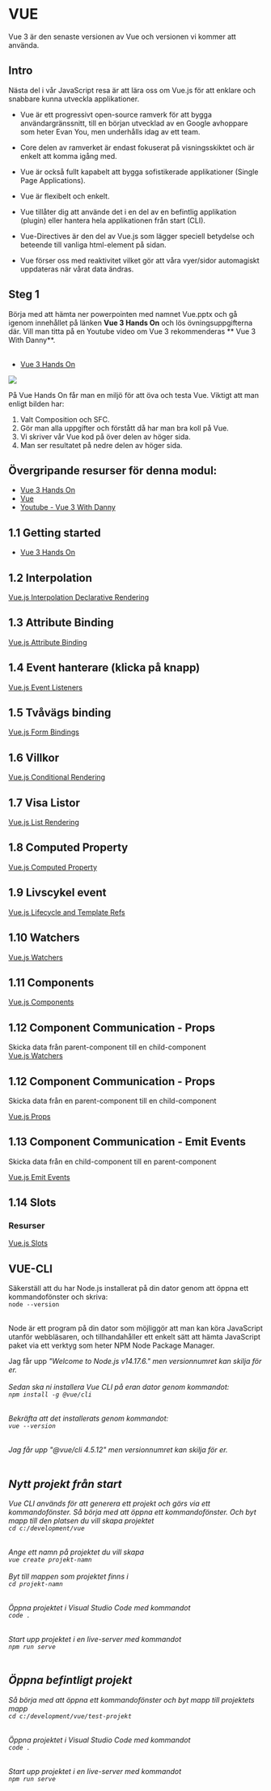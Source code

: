 # VUE

Vue 3 är den senaste versionen av Vue och versionen vi kommer att använda.

## Intro

Nästa del i vår JavaScript resa är att lära oss om Vue.js för att enklare och snabbare kunna utveckla applikationer.

- Vue är ett progressivt open-source ramverk för att bygga användargränssnitt, till en början utvecklad av en Google avhoppare som heter Evan You, men underhålls idag av ett team.

- Core delen av ramverket är endast fokuserat på visningsskiktet och är enkelt att komma igång med.

- Vue är också fullt kapabelt att bygga sofistikerade applikationer (Single Page Applications).

- Vue är flexibelt och enkelt.

- Vue tillåter dig att använde det i en del av en befintlig applikation (plugin) eller hantera hela applikationen från start (CLI).

- Vue-Directives är den del av Vue.js som lägger speciell betydelse och beteende till vanliga html-element på sidan.

- Vue förser oss med reaktivitet vilket gör att våra vyer/sidor automagiskt uppdateras när vårat data ändras.

## Steg 1
Börja med att hämta ner powerpointen med namnet Vue.pptx och gå igenom innehållet på länken **Vue 3 Hands On** och lös övningsuppgifterna där. Vill man titta på en Youtube video om Vue 3 rekommenderas ** Vue 3 With Danny**.  
<br>
- [Vue 3 Hands On](https://vuejs.org/tutorial/#step-1)

<img src="./images/vue-hands-on.png">

På Vue Hands On får man en miljö för att öva och testa Vue.
Viktigt att man enligt bilden har:
1. Valt Composition och SFC.
2. Gör man alla uppgifter och förstått då har man bra koll på Vue.
3. Vi skriver vår Vue kod på över delen av höger sida.
4. Man ser resultatet på nedre delen av höger sida.

## Övergripande resurser för denna modul:
- [Vue 3 Hands On](https://vuejs.org/tutorial/#step-1)
- [Vue](https://vuejs.org/guide/quick-start.html)
- [Youtube - Vue 3 With Danny](https://www.youtube.com/watch?v=9whgkjxoCME)


## 1.1 Getting started
- [Vue 3 Hands On](https://vuejs.org/tutorial/#step-1)

## 1.2 Interpolation

[Vue.js Interpolation Declarative Rendering](https://vuejs.org/tutorial/#step-2) <br>

## 1.3 Attribute Binding
[Vue.js Attribute Binding](https://vuejs.org/tutorial/#step-3) <br>

## 1.4 Event hanterare (klicka på knapp)
[Vue.js Event Listeners](https://vuejs.org/tutorial/#step-4) <br>

## 1.5 Tvåvägs binding
[Vue.js Form Bindings](https://vuejs.org/tutorial/#step-5) <br>

## 1.6 Villkor
[Vue.js Conditional Rendering](https://vuejs.org/tutorial/#step-6) <br>

## 1.7 Visa Listor
[Vue.js List Rendering](https://vuejs.org/tutorial/#step-7) <br>

## 1.8 Computed Property

[Vue.js Computed Property](https://vuejs.org/tutorial/#step-8) <br>

## 1.9 Livscykel event

[Vue.js Lifecycle and Template Refs](https://vuejs.org/tutorial/#step-9)

## 1.10 Watchers
[Vue.js Watchers](https://vuejs.org/tutorial/#step-10) <br>

## 1.11 Components

[Vue.js Components](https://vuejs.org/tutorial/#step-11) <br>

## 1.12 Component Communication - Props
Skicka data från parent-component till en child-component <br>
[Vue.js Watchers](https://vuejs.org/tutorial/#step-12) <br>

## 1.12 Component Communication - Props
Skicka data från en parent-component till en child-component  

[Vue.js Props](https://vuejs.org/tutorial/#step-12) <br>

## 1.13 Component Communication - Emit Events
Skicka data från en child-component till en parent-component  

[Vue.js Emit Events](https://vuejs.org/tutorial/#step-13) <br>

## 1.14 Slots

### Resurser

[Vue.js Slots](https://vuejs.org/tutorial/#step-14) <br>

## VUE-CLI

Säkerställ att du har Node.js installerat på din dator genom att öppna ett kommandofönster och skriva:<br>
`node --version`<br><br>

Node är ett program på din dator som möjliggör att man kan köra JavaScript utanför webbläsaren, och tillhandahåller ett enkelt sätt att hämta JavaScript paket via ett verktyg som heter NPM Node Package Manager.

Jag får upp <i>"Welcome to Node.js v14.17.6."<i> men versionnumret kan skilja för er.
<br><br>
Sedan ska ni installera Vue CLI på eran dator genom kommandot:<br>
`npm install -g @vue/cli`<br><br>

Bekräfta att det installerats genom kommandot: <br>
`vue --version`<br><br>

Jag får upp <i>"@vue/cli 4.5.12"<i> men versionnumret kan skilja för er.
<br><br>

## Nytt projekt från start

Vue CLI används för att generera ett projekt och görs via ett kommandofönster. Så börja med att öppna ett kommandofönster.
Och byt mapp till den platsen du vill skapa projektet<br>
`cd c:/development/vue`<br><br>

Ange ett namn på projektet du vill skapa<br>
`vue create projekt-namn`<br><br>
Byt till mappen som projektet finns i<br>
`cd projekt-namn`<br><br>

Öppna projektet i Visual Studio Code med kommandot<br>
`code .`<br><br>

Start upp projektet i en live-server med kommandot<br>
`npm run serve`<br><br>

## Öppna befintligt projekt

Så börja med att öppna ett kommandofönster och byt mapp till projektets mapp<br>
`cd c:/development/vue/test-projekt`<br><br>

Öppna projektet i Visual Studio Code med kommandot<br>
`code .`<br><br>

Start upp projektet i en live-server med kommandot<br>
`npm run serve`<br><br>
